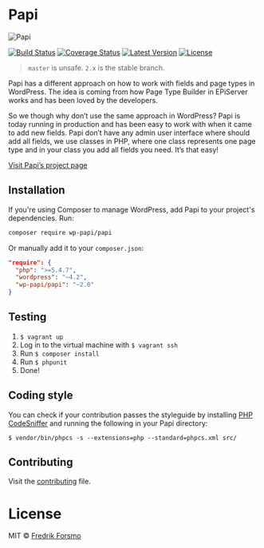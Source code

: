# Papi

![Papi](https://cloud.githubusercontent.com/assets/14610/9073902/16a6d906-3b05-11e5-9287-5644a96e9a82.png)

[![Build Status](https://travis-ci.org/wp-papi/papi.svg?branch=master)](https://travis-ci.org/wp-papi/papi)
[![Coverage Status](https://img.shields.io/codecov/c/github/wp-papi/papi.svg?style=flat)](https://codecov.io/github/wp-papi/papi)
[![Latest Version](https://img.shields.io/github/release/wp-papi/papi.svg?style=flat)](https://github.com/wp-papi/papi/releases)
[![License](https://img.shields.io/packagist/l/wp-papi/papi.svg)](https://packagist.org/packages/wp-papi/papi)

> `master` is unsafe. `2.x` is the stable branch.

Papi has a different approach on how to work with fields and page types in WordPress. The idea is coming from how Page Type Builder in EPiServer works and has been loved by the developers.

So we though why don’t use the same approach in WordPress? Papi is today running in production and has been easy to work with when it came to add new fields. Papi don’t have any admin user interface where should add all fields, we use classes in PHP, where one class represents one page type and in your class you add all fields you need. It’s that easy!

[Visit Papi’s project page](https://wp-papi.github.io/)

## Installation

If you're using Composer to manage WordPress, add Papi to your project's dependencies. Run:

```sh
composer require wp-papi/papi
```

Or manually add it to your `composer.json`:

```json
"require": {
  "php": ">=5.4.7",
  "wordpress": "~4.2",
  "wp-papi/papi": "~2.0"
}
```

## Testing

1. `$ vagrant up`
2. Log in to the virtual machine with `$ vagrant ssh`
3. Run `$ composer install`
4. Run `$ phpunit`
5. Done!

## Coding style

You can check if your contribution passes the styleguide by installing [PHP CodeSniffer](https://github.com/squizlabs/PHP_CodeSniffer) and running the following in your Papi directory:

```
$ vendor/bin/phpcs -s --extensions=php --standard=phpcs.xml src/
```

## Contributing

Visit the [contributing](CONTRIBUTING.md) file.

# License

MIT © [Fredrik Forsmo](https://github.com/frozzare)
